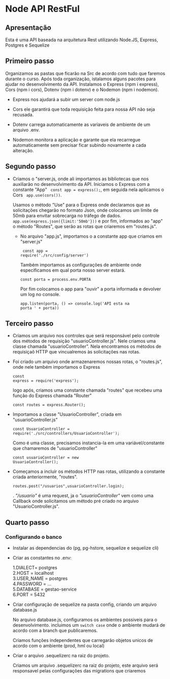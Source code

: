 # Node API RestFul

## Apresentação

<p>Esta é uma API baseada na arquitetura Rest utilizando Node.JS, Express, Postgres e Sequelize</p>

## Primeiro passo

   Organizamos as pastas que ficarão na Src de acordo com tudo que faremos durante o curso. Após toda organização, istalamos alguns pacotes para ajudar no desenvolvimento da API. Instalamos o Express (npm i express), Cors (npm i cors), Dotenv (npm i dotenv) e o Nodemon (npm i nodemon).

- Express nos ajudará a subir um server com node.js

- Cors ele garantirá que toda requisição feita para nossa API não seja recusada.
- Dotenv carrega automaticamente as variaveis de ambiente de um arquivo .env.

- Nodemon monitora a aplicação e garante que ela recarregue automaticamente sem precisar ficar subindo novamente a cada alteração.

## Segundo passo

- Criamos o "server.js, onde ali importamos as bibliotecas que nos auxiliarão no desenvolvimento da API. Iniciamos o Express com a constante "App" <code> const app = express();</code>, em seguida nela aplicamos o Cors <code> app.use(cors())</code>.

  Usamos o método "Use" para o Express onde declaramos que as solicitações chegarão no formato Json, onde colocamos um limite de 50mb para envitar sobrecarga no tráfego de dados. <code> app.use(express.json({limit:'50mb'}))</code> e por fim, informados ao "app" o método "Routes", que serão as rotas que criaremos em "routes.js".
  
  - No arquivo "app.js", importamos o a constante app que criamos em "server.js"  <p><code> const app = require('./src/config/server')</p></code>
   Também importamos as configurações de ambiente onde especificamos em qual porta nosso server estará. <p><code>const porta = process.env.PORTA </code></p>
 Por fim colocamos o app para "ouvir" a porta informada e devolver um log no console. <p><code>app.listen(porta, () => console.log('API esta na porta ' + porta))</code></p>

## Terceiro passo

- Criamos um arquivo nos controles que será responsável pelo controle dos métodos de requisição "usuarioController.js". Nele criamos uma classe chamada "usuarioController". Nela encontramos os métodos de requisiçaõ HTTP que vincualremos às solicitações nas rotas.

- Foi criado um arquivo onde armazenaremos nossas rotas, o "routes.js", onde nele também importamos o Express <p><code>const express = require('express');</code></p> logo após, criamos uma constante chamada "routes" que recebeu uma função do Express chamada "Router" <p><code>const routes = express.Router();</code></p>

- Importamos a classe "UsuarioController", criada em "usuarioController.js" <p><code>const UsuarioController = require('./src/controllers/UsuarioController');</code></p> Como é uma classe, precisamos instancia-la em uma variável/constante que chamaremos de "usuarioController" <p> <code>const usuarioController = new UsuarioController();</code></p>

- Começamos a incluir os métodos HTTP nas rotas, utilizando a constante criada anteriormente, "routes". <p><code>routes.post("/usuarios",usuarioController.login);</code></p>.
 _"/usuario"_ é uma request, ja o _"usuarioController"_ vem como uma Callback onde solicitamos um método pré criado no arquivo "UsuarioController.js".
  
## Quarto passo

### Configurando o banco

- Instalar as dependencias do (pg, pg-hstore, sequelize e sequelize cli)

- Criar as constantes no .env:

  1.DIALECT= postgres <br>
  2.HOST = localhost <br>
  3.USER_NAME = postgres <br>
  4.PASSWORD = ... <br>
  5.DATABASE = gestao-service <br>
  6.PORT = 5432 <br>

- Criar configuração de sequelize na pasta config, criando um arquivo database.js
  <p>No arquivo database.js, configuramos os ambientes possiveis para o desenvolvimento. incluimos um <code>switch case</code> onde o ambiente mudará de acordo com a branch que publicaremos.</p>
  <p>Criamos funções independentes que carregarão objetos unicos de acordo com o ambiente (prod, hml ou local) </p>

- Criar o arquivo .sequelizerc na raiz do projeto.
  <p>Criamos um arquivo .sequelizerc na raiz do projeto, este arquivo será responsavel pelas configurações das migrations que criaremos</p>
